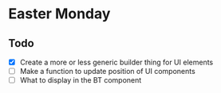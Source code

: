 # Easter Monday

## Todo
- [x] Create a more or less generic builder thing for UI elements
- [ ] Make a function to update position of UI components
- [ ] What to display in the BT component 
